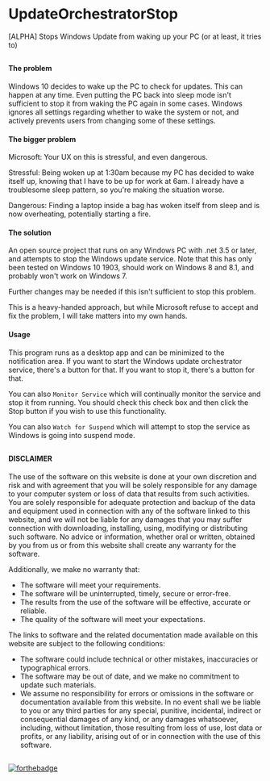 ﻿# UpdateOrchestratorStop
[ALPHA] Stops Windows Update from waking up your PC (or at least, it tries to)

##

#### The problem

Windows 10 decides to wake up the PC to check for updates. This can happen at any time. Even putting the PC back into sleep mode isn't sufficient to stop it from waking the PC again in some cases. Windows ignores all settings regarding whether to wake the system or not, and actively prevents users from changing some of these settings.

#### The bigger problem

Microsoft: Your UX on this is stressful, and even dangerous.

Stressful: Being woken up at 1:30am because my PC has decided to wake itself up, knowing that I have to be up for work at 6am. I already have a troublesome sleep pattern, so you're making the situation worse.

Dangerous: Finding a laptop inside a bag has woken itself from sleep and is now overheating, potentially starting a fire.

#### The solution
An open source project that runs on any Windows PC with .net 3.5 or later, and attempts to stop the Windows update service. Note that this has only been tested on Windows 10 1903, should work on Windows 8 and 8.1, and probably won't work on Windows 7.

Further changes may be needed if this isn't sufficient to stop this problem.

This is a heavy-handed approach, but while Microsoft refuse to accept and fix the problem, I will take matters into my own hands.

#### Usage
This program runs as a desktop app and can be minimized to the notification area. If you want to start the Windows update orchestrator service, there's a button for that. If you want to stop it, there's a button for that.

You can also `Monitor Service` which will continually monitor the service and stop it from running. You should check this check box and then click the Stop button if you wish to use this functionality.

You can also `Watch for Suspend` which will attempt to stop the service as Windows is going into suspend mode.

##

#### DISCLAIMER

The use of the software on this website is done at your own discretion and risk and with agreement that you will be solely responsible for any damage to your computer system or loss of data that results from such activities. You are solely responsible for adequate protection and backup of the data and equipment used in connection with any of the software linked to this website, and we will not be liable for any damages that you may suffer connection with downloading, installing, using, modifying or distributing such software. No advice or information, whether oral or written, obtained by you from us or from this website shall create any warranty for the software.

Additionally, we make no warranty that:

 - The software will meet your requirements.
 - The software will be uninterrupted, timely, secure or error-free.
 - The results from the use of the software will be effective, accurate or reliable.
 - The quality of the software will meet your expectations.
 
 
The links to software and the related documentation made available on this website are subject to the following conditions:

 - The software could include technical or other mistakes, inaccuracies or typographical errors.
 - The software may be out of date, and we make no commitment to update such materials.
 - We assume no responsibility for errors or omissions in the software or documentation available from this website.
In no event shall we be liable to you or any third parties for any special, punitive, incidental, indirect or consequential damages of any kind, or any damages whatsoever, including, without limitation, those resulting from loss of use, lost data or profits, or any liability, arising out of or in connection with the use of this software.

##

[![forthebadge](https://forthebadge.com/images/badges/built-with-resentment.svg)](https://forthebadge.com)

